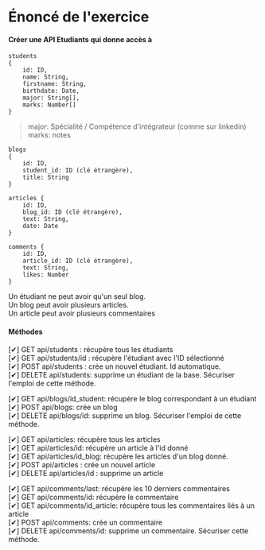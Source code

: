 # Énoncé de l'exercice

#### Créer une API Etudiants qui donne accès à

```
students
{
    id: ID,
    name: String,
    firstname: String,
    birthdate: Date,
    major: String[],
    marks: Number[]
}
```

>major: Spécialité / Compétence d'intégrateur (comme sur linkedin)<br>
>marks: notes

```
blogs
{
    id: ID,
    student_id: ID (clé étrangère),
    title: String
}
```

```
articles {
    id: ID,
    blog_id: ID (clé étrangère),
    text: String,
    date: Date
}
```

```
comments {
    id: ID,
    article_id: ID (clé étrangère),
    text: String,
    likes: Number
}
```

Un étudiant ne peut avoir qu'un seul blog.<br>
Un blog peut avoir plusieurs articles.<br>
Un article peut avoir plusieurs commentaires

#### Méthodes

[✔] GET api/students : récupère tous les étudiants<br>
[✔] GET api/students/id : récupère l'étudiant avec l'ID sélectionné<br>
[✔] POST api/students : crée un nouvel étudiant. Id automatique.<br>
[✔] DELETE api/students: supprime un étudiant de la base. Sécuriser l'emploi de cette méthode.

[✔] GET api/blogs/id_student: récupère le blog correspondant à un étudiant<br>
[✔] POST api/blogs: crée un blog<br>
[✔] DELETE api/blogs/id: supprime un blog. Sécuriser l'emploi de cette méthode.<br>

[✔] GET api/articles: récupère tous les articles<br>
[✔] GET api/articles/id: récupère un article à l'id donné<br>
[✔] GET api/articles/id_blog: récupère les articles d'un blog donné.<br>
[✔] POST api/articles : crée un nouvel article<br>
[✔] DELETE api/articles/id : supprime un article

[✔] GET api/comments/last: récupère les 10 derniers commentaires<br>
[✔] GET api/comments/id: récupère le commentaire<br>
[✔] GET api/comments/id_article: récupère tous les commentaires liés à un article<br>
[✔] POST api/comments: crée un commentaire<br>
[✔] DELETE api/comments/id: supprime un commentaire. Sécuriser cette méthode.
